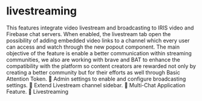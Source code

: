 # livestreaming
 This features integrate video livestream and broadcasting to IRIS video and Firebase chat servers. When enabled, the livestream tab open the possibility of adding embedded video links to a channel which every user can access and watch through the new popout component. The main objective of the feature is enable a better communication within streaming communities, we also are working with brave and BAT to enhance the compatibility with the platform so content creators are rewarded not only by creating a better community but for their efforts as well through Basic Attention Token. 
 Admin settings to enable and configure broadcasting settings.  Extend Livestream channel sidebar.  Multi-Chat Application Feature.  Livestreaming

